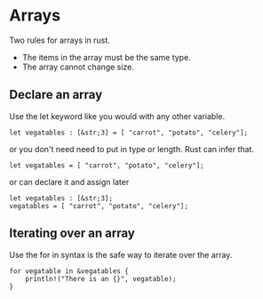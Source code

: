 # Arrays

Two rules for arrays in rust.
- The items in the array must be the same type.
- The array cannot change size.


## Declare an array

Use the let keyword like you would with any other variable.

```
let vegatables : [&str;3] = [ "carrot", "potato", "celery"];
```

or you don't need need to put in type or length.  Rust can infer that.

```
let vegatables = [ "carrot", "potato", "celery"];
```

or can declare it and assign later

```
let vegatables : [&str;3];
vegatables = [ "carrot", "potato", "celery"];
```

## Iterating over an array

Use the for in syntax is the safe way to iterate over the array.

```
for vegatable in &vegatables {
    println!("There is an {}", vegatable);
}
```

